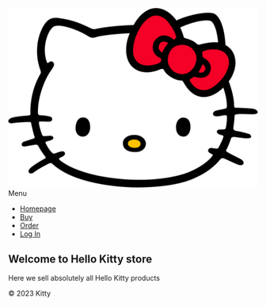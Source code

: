 </head>
<body class="back">
  <nav>
    <div class="logo">
      <img src="images/H2.svg" alt="logo">
    </div>
    <div>
      <div class="menu">Menu</div>
      <ul class="menu-nav">
        <li><a href="index.html">Homepage</a></li>
        <li><a href="buy.html">Buy</a></li>
        <li><a href="order.html">Order</a></li>
        <li><a href="log.html">Log In</a></li>
      </ul>
  </div>
  </nav>
    <main>
        <section>
            <h1>Welcome to Hello Kitty store</h1>
            <p>Here we sell absolutely all Hello Kitty products</p>
        </section>
    </main>
    <footer>
        <p>&copy; 2023 Kitty</p>
    </footer>
</body>
</html>
